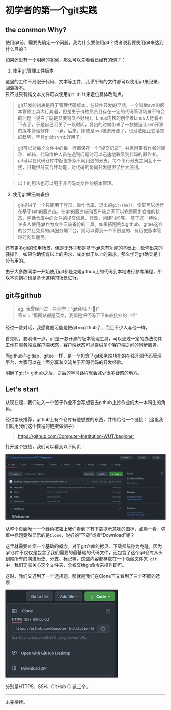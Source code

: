 # 初学者的第一个git实践

## the common Why?

使用git前，需要先确定一个问题，我为什么要使用git？或者说我要使用git来达到什么目的？

如果还没有一个明确的答案，那么可以先看看已经有的例子：

1. 使用git管理工件版本

这里的工件不局限于代码、文本等工件，几乎所有的文件都可以使用git来记录、回溯版本。  
只不过只有纯文本文件可以使用`git diff`来定位具体改动点。

  > git开发的初衷是用于管理代码版本。在软件开发的早期，一个叫做svn的版本管理工具大行其道，但是由于价格昂贵且存在一定的代码管理场景不符合的问题（说白了就是又要钱又不好用），Linux内核的创作者Linus大佬看不下去了，于是自己闭关了一段时间，复出的时候带来了一款被迫让svn开源的版本管理软件——git。后来，即使是svn被迫开源了，也没法阻止它落寞的趋势，毕竟git比svn太好用了。

  > git可以对每个文件中的每一行都保存一个“提交记录”，并且附带有作者的昵称、邮箱，代码维护人员在遇到问题时可以迅速地联系到代码的原作者。  
  > git可以在代码仓库中配置多条不同用途的分支，每个平行分支之间互不干扰，且提供分支合并功能，对代码的协同开发提供了巨大便利。  
  > ...

  > 以上的用法也可以用于非代码类文件的版本管理。

2. 使用git做云端备份

  > git提供了一个只能用于登录、操作仓库、退出的`git-shell`，使其可以运行在基于ssh的服务态。在git的服务端和客户端之间可以完整同步仓库的状态，包括仓库中的文件的提交信息、修改、创建时间等。
  > 基于这一特性，许多人使用git作为文件云端备份的工具。如果搭配例如github、gitee这样的公共且免费的git服务端平台，则可以得到一个不限速的、有历史版本管理的网盘服务。

还有更多git的使用场景，但是无外乎都是基于git原有功能的基础上，延伸出来的骚操作。如果你确切有以上的需求，或类似于以上的需求，那么学习git确实是十分有用的。

由于大多数同学一开始使用git都是克隆github上的代码到本地进行参考编程，所以本次例程也是基于这样的场景进行。

## git与github

> eg.
> 我曾经问过一些同学：“git会吗？(:dog:)”  
> 答曰：“那网站都是英文，我都是把代码下下来直接抄的！:-1:”

经过一番对话，我感觉他可能是把git==github了，而且不少人与他一样。

首先呢，要明确一点，git是一款开源的版本管理工具，可以通过一定的办法使其工作在服务端或客户端状态，客户端状态可以提供多个客户端之间的同步服务。

而github与gitlab、gitee一样，是一个包含了git服务端功能的在线开源代码管理平台，大家可以在上面分享和交流关于开源代码的开发经验。

明确了git != github之后，之后的学习路程就会减少很多疑惑的地方。

## Let's start

从现在起，我们进入一个苦于作业不会写想要去github上抄作业的大一本科生的角色。

经过学长推荐，github上有个仓库有他想要的东西，并甩给他一个链接：（这里我们就用我们这个教程的链接做例子）

> https://github.com/Computer-Institution-WUT/beginner

打开这个链接，我们可以看到以下网页：

![beginner - 这里是用了夜间模式的主题](../images/20210705205644.png)

从整个页面唯一一个绿色按钮上我们看到了有下载提示意味的图标，点看一看，弹框中标题竟然显示的是`Clone`，说好的“下载”或者“Download”呢？

这里就需要介绍一个基础的概念。对于git仓库的拷贝、下载都统称为克隆，因为git仓库不仅仅是包含了我们需要的最基础的代码文件，还包含了这个git仓库从头到尾所有的演进历史、分支、标记等，这些内容都存放在一个隐藏文件夹`.git`中，我们无需关心这个文件夹，全权交给git命令来操作即可。

这时，我们又遇到了一个选择题，那就是我们在Clone下又看到了三个不同的选项：

![](../images/20210705210009.png)

分别是HTTPS、SSH、GitHub Cli这三个。

---

未完待续。